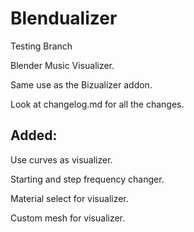 # Blendualizer

Testing Branch

Blender Music Visualizer.

Same use as the Bizualizer addon.

Look at changelog.md for all the changes.

## Added:

Use curves as visualizer.

Starting and step frequency changer.

Material select for visualizer.

Custom mesh for visualizer.
